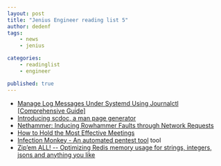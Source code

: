```yaml
---
layout: post
title: "Jenius Engineer reading list 5"
author: dedenf
tags:
    - news
    - jenius

categories:
    - readinglist
    - engineer

published: true
---
```


- [Manage Log Messages Under Systemd Using Journalctl [Comprehensive Guide]](https://www.tecmint.com/manage-systemd-logs-using-journalctl/)
- [Introducing scdoc, a man page generator](https://drewdevault.com/2018/05/13/scdoc.html)
- [Nethammer: Inducing Rowhammer Faults through Network Requests](https://arxiv.org/abs/1805.04956)
- [How to Hold the Most Effective Meetings](https://engineering.hellofresh.com/how-to-hold-the-most-effective-meetings-aee4554404e0)
- [Infection Monkey - An automated pentest tool](https://github.com/guardicore/monkey)  <span class="label">tool</span>
- [Zip’em ALL! -- Optimizing Redis memory usage for strings, integers, jsons and anything you like](https://medium.com/@leshchuk/zipem-all-61076c7da4c)